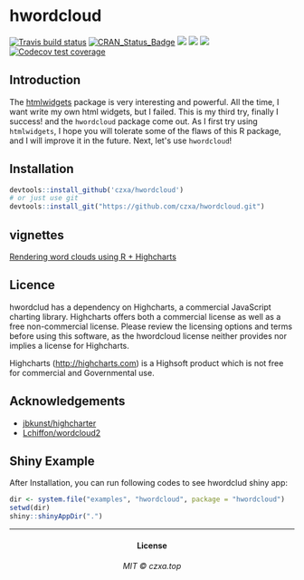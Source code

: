 # hwordcloud
<!-- badges: start -->
[![Travis build status](https://travis-ci.org/czxa/hwordcloud.svg?branch=master)](https://travis-ci.org/czxa/hwordcloud) [![CRAN\_Status\_Badge](http://www.r-pkg.org/badges/version/hwordcloud?color=green)](https://cran.r-project.org/package=hwordcloud) ![](http://cranlogs.r-pkg.org/badges/grand-total/hwordcloud?color=green) ![](http://cranlogs.r-pkg.org/badges/hwordcloud?color=green) ![](http://cranlogs.r-pkg.org/badges/last-week/hwordcloud?color=green) [![Codecov test coverage](https://codecov.io/gh/czxa/hwordcloud/branch/master/graph/badge.svg)](https://codecov.io/gh/czxa/hwordcloud?branch=master)
<!-- badges: end -->

## Introduction

The [htmlwidgets](https://github.com/ramnathv/htmlwidgets) package is very interesting and powerful. All the time, I want write my own html widgets, but I failed. This is my third try, finally I success! and the `hwordcloud` package come out. As I first try using `htmlwidgets`, I hope you will tolerate some of the flaws of this R package, and I will improve it in the future. Next, let's use `hwordcloud`!

## Installation

```r
devtools::install_github('czxa/hwordcloud')
# or just use git
devtools::install_git("https://github.com/czxa/hwordcloud.git")
```

## vignettes

[Rendering word clouds using R + Highcharts](https://czxb.github.io/br/hwordcloud.html)

## Licence

hwordclud has a dependency on Highcharts, a commercial JavaScript charting library. Highcharts offers both a commercial license as well as a free non-commercial license. Please review the licensing options and terms before using this software, as the hwordcloud license neither provides nor implies a license for Highcharts.

Highcharts (http://highcharts.com) is a Highsoft product which is not free for commercial and Governmental use.

## Acknowledgements

+ [jbkunst/highcharter](https://github.com/jbkunst/highcharter)
+ [Lchiffon/wordcloud2](https://github.com/Lchiffon/wordcloud2)

## Shiny Example

After Installation, you can run following codes to see hwordclud shiny app:

```r
dir <- system.file("examples", "hwordcloud", package = "hwordcloud")
setwd(dir)
shiny::shinyAppDir(".")
```

------------

<h4 align="center">

License

</h4>

<h6 align="center">

MIT © czxa.top

</h6>
